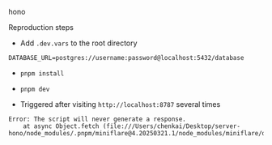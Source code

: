 hono

Reproduction steps

+ Add `.dev.vars` to the root directory

```shell
DATABASE_URL=postgres://username:password@localhost:5432/database
```

+ `pnpm install`

+ `pnpm dev`

+ Triggered after visiting `http://localhost:8787` several times

```shell
Error: The script will never generate a response.
    at async Object.fetch (file:///Users/chenkai/Desktop/server-hono/node_modules/.pnpm/miniflare@4.20250321.1/node_modules/miniflare/dist/src/workers/core/entry.worker.js:1002:22)
```


